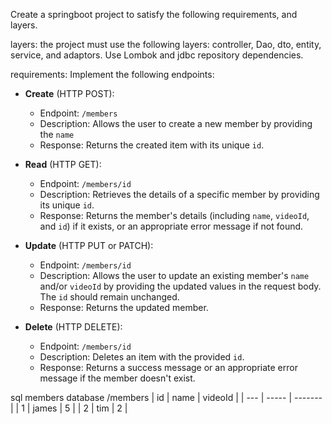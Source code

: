 
Create a springboot project to satisfy the following requirements, and layers.

layers:
the project must use the following layers: controller, Dao, dto, entity, service, and adaptors. Use Lombok and jdbc repository dependencies.


requirements:
Implement the following endpoints:
- **Create** (HTTP POST):
  - Endpoint: `/members`
  - Description: Allows the user to create a new member by providing the `name`
  - Response: Returns the created item with its unique `id`.

- **Read** (HTTP GET):
  - Endpoint: `/members/id`
  - Description: Retrieves the details of a specific member by providing its unique `id`.
  - Response: Returns the member's details (including `name`, `videoId`, and `id`) if it exists, or an appropriate error message if not found.

- **Update** (HTTP PUT or PATCH):
  - Endpoint: `/members/id`
  - Description: Allows the user to update an existing member's `name` and/or `videoId` by providing the updated values in the request body. The `id` should remain unchanged.
  - Response: Returns the updated member.

- **Delete** (HTTP DELETE):
  - Endpoint: `/members/id`
  - Description: Deletes an item with the provided `id`.
  - Response: Returns a success message or an appropriate error message if the member doesn't exist.


sql members database
/members
| id  | name  | videoId |
| --- | ----- | ------- |
| 1   | james | 5       |
| 2   | tim   | 2       |
